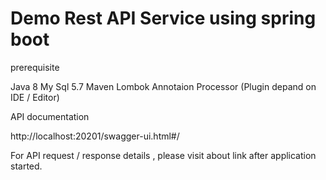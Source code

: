 # Demo Rest API Service using spring boot

prerequisite

Java 8
My Sql 5.7
Maven
Lombok Annotaion Processor (Plugin depand on IDE / Editor)

API documentation

http://localhost:20201/swagger-ui.html#/

For API request / response details , please visit about link after application started.
